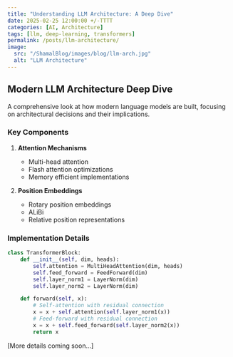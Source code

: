 ```yaml
---
title: "Understanding LLM Architecture: A Deep Dive"
date: 2025-02-25 12:00:00 +/-TTTT
categories: [AI, Architecture]
tags: [llm, deep-learning, transformers]
permalink: /posts/llm-architecture/
image:
  src: "/ShamalBlog/images/blog/llm-arch.jpg"
  alt: "LLM Architecture"
---
```


## Modern LLM Architecture Deep Dive

A comprehensive look at how modern language models are built, focusing on architectural decisions and their implications.

### Key Components

1. **Attention Mechanisms**
   - Multi-head attention
   - Flash attention optimizations
   - Memory efficient implementations

2. **Position Embeddings**
   - Rotary position embeddings
   - ALiBi
   - Relative position representations

### Implementation Details

```python
class TransformerBlock:
    def __init__(self, dim, heads):
        self.attention = MultiHeadAttention(dim, heads)
        self.feed_forward = FeedForward(dim)
        self.layer_norm1 = LayerNorm(dim)
        self.layer_norm2 = LayerNorm(dim)

    def forward(self, x):
        # Self-attention with residual connection
        x = x + self.attention(self.layer_norm1(x))
        # Feed-forward with residual connection
        x = x + self.feed_forward(self.layer_norm2(x))
        return x
```

[More details coming soon...] 